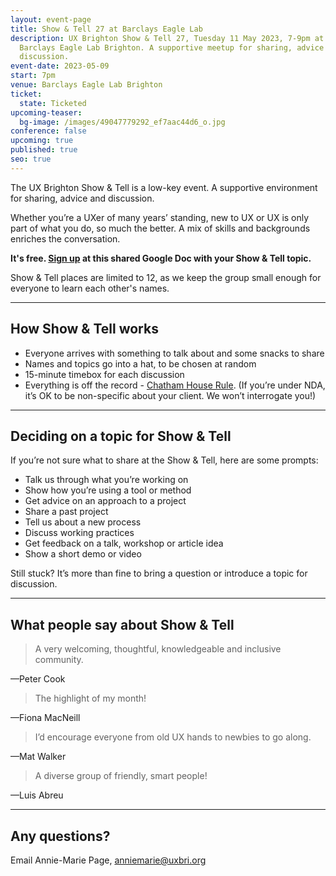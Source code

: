 ```yaml
---
layout: event-page
title: Show & Tell 27 at Barclays Eagle Lab
description: UX Brighton Show & Tell 27, Tuesday 11 May 2023, 7-9pm at the
  Barclays Eagle Lab Brighton. A supportive meetup for sharing, advice and
  discussion.
event-date: 2023-05-09
start: 7pm
venue: Barclays Eagle Lab Brighton
ticket:
  state: Ticketed
upcoming-teaser:
  bg-image: /images/49047779292_ef7aac44d6_o.jpg
conference: false
upcoming: true
published: true
seo: true
---
```

The UX Brighton Show & Tell is a low-key event. A supportive environment for sharing, advice and discussion.

Whether you’re a UXer of many years’ standing, new to UX or UX is only part of what you do, so much the better. A mix of skills and backgrounds enriches the conversation.

**It's free. [Sign up](https://docs.google.com/document/d/1xPcSn3KO8g9vvDLhQTtYmYdiHpYqwjeT0H5bepdxmQk/edit?usp=sharing) at this shared Google Doc with your Show & Tell topic.**

Show & Tell places are limited to 12, as we keep the group small enough for everyone to learn each other's names.

- - -

## How Show & Tell works

* Everyone arrives with something to talk about and some snacks to share
* Names and topics go into a hat, to be chosen at random
* 15-minute timebox for each discussion
* Everything is off the record - [Chatham House Rule](https://www.chathamhouse.org/chatham-house-rule). (If you’re under NDA, it’s OK to be non-specific about your client. We won’t interrogate you!)

- - -

## Deciding on a topic for Show & Tell

If you’re not sure what to share at the Show & Tell, here are some prompts:

* Talk us through what you’re working on
* Show how you’re using a tool or method
* Get advice on an approach to a project
* Share a past project
* Tell us about a new process
* Discuss working practices
* Get feedback on a talk, workshop or article idea
* Show a short demo or video

Still stuck? It’s more than fine to bring a question or introduce a topic for discussion.

- - -

## What people say about Show & Tell

> A very welcoming, thoughtful, knowledgeable and inclusive community.

—Peter Cook

> The highlight of my month!

—Fiona MacNeill

> I’d encourage everyone from old UX hands to newbies to go along.

—Mat Walker

> A diverse group of friendly, smart people!

—Luis Abreu

- - -

## Any questions?

Email Annie-Marie Page, [anniemarie@uxbri.org](mailto:anniemarie@uxbri.org)